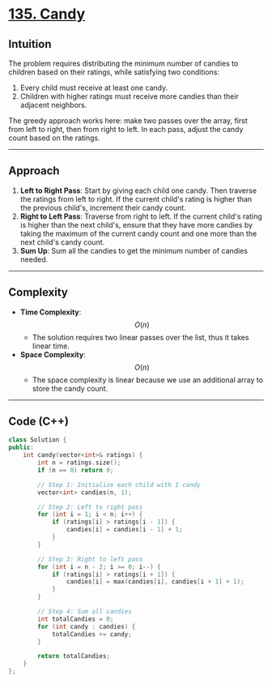 # [135. Candy](https://leetcode.com/problems/candy/description/?envType=study-plan-v2&envId=top-interview-150)

## Intuition

The problem requires distributing the minimum number of candies to children based on their ratings, while satisfying two conditions:

1. Every child must receive at least one candy.
2. Children with higher ratings must receive more candies than their adjacent neighbors.

The greedy approach works here: make two passes over the array, first from left to right, then from right to left. In each pass, adjust the candy count based on the ratings.

---

## Approach

1. **Left to Right Pass**: Start by giving each child one candy. Then traverse the ratings from left to right. If the current child's rating is higher than the previous child's, increment their candy count.
2. **Right to Left Pass**: Traverse from right to left. If the current child's rating is higher than the next child's, ensure that they have more candies by taking the maximum of the current candy count and one more than the next child's candy count.
3. **Sum Up**: Sum all the candies to get the minimum number of candies needed.

---

## Complexity

- **Time Complexity**: $$O(n)$$
  - The solution requires two linear passes over the list, thus it takes linear time.
- **Space Complexity**: $$O(n)$$
  - The space complexity is linear because we use an additional array to store the candy count.

---

## Code (C++)

```cpp
class Solution {
public:
    int candy(vector<int>& ratings) {
        int n = ratings.size();
        if (n == 0) return 0;

        // Step 1: Initialize each child with 1 candy
        vector<int> candies(n, 1);

        // Step 2: Left to right pass
        for (int i = 1; i < n; i++) {
            if (ratings[i] > ratings[i - 1]) {
                candies[i] = candies[i - 1] + 1;
            }
        }

        // Step 3: Right to left pass
        for (int i = n - 2; i >= 0; i--) {
            if (ratings[i] > ratings[i + 1]) {
                candies[i] = max(candies[i], candies[i + 1] + 1);
            }
        }

        // Step 4: Sum all candies
        int totalCandies = 0;
        for (int candy : candies) {
            totalCandies += candy;
        }

        return totalCandies;
    }
};
```
